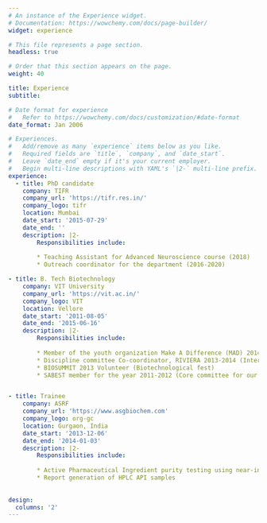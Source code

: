 ```yaml
---
# An instance of the Experience widget.
# Documentation: https://wowchemy.com/docs/page-builder/
widget: experience

# This file represents a page section.
headless: true

# Order that this section appears on the page.
weight: 40

title: Experience
subtitle:

# Date format for experience
#   Refer to https://wowchemy.com/docs/customization/#date-format
date_format: Jan 2006

# Experiences.
#   Add/remove as many `experience` items below as you like.
#   Required fields are `title`, `company`, and `date_start`.
#   Leave `date_end` empty if it's your current employer.
#   Begin multi-line descriptions with YAML's `|2-` multi-line prefix.
experience:
  - title: PhD candidate
    company: TIFR
    company_url: 'https://tifr.res.in/'
    company_logo: tifr
    location: Mumbai
    date_start: '2015-07-29'
    date_end: ''
    description: |2-
        Responsibilities include:
        
        * Teaching Assistant for Advanced Neuroscience course (2018)
        * Outreach coordinator for the department (2016-2020)

- title: B. Tech Biotechnology 
    company: VIT University 
    company_url: 'https://vit.ac.in/'
    company_logo: VIT
    location: Vellore
    date_start: '2011-08-05'
    date_end: '2015-06-16'
    description: |2-
        Responsibilities include:
        
        * Member of the youth organization Make A Difference (MAD) 2014
        * Discipline committee Co-coordinator, RIVIERA 2013-2014 (International sports and Cultural Carnival)
        * BIOSUMMIT 2013 Volunteer (Biotechnological fest)
        * SABEST member for the year 2011-2012 (Core committee for our school)


- title: Trainee
    company: ASRF
    company_url: 'https://www.asgbiochem.com'
    company_logo: org-gc
    location: Gurgaon, India
    date_start: '2013-12-06'
    date_end: '2014-01-03'
    description: |2-
        Responsibilities include:
        
        * Active Pharmaceutical Ingredient purity testing using near-infrared spectroscopy
        * Report generation of HPLC API samples 
        
  
design:
  columns: '2'
---
```

